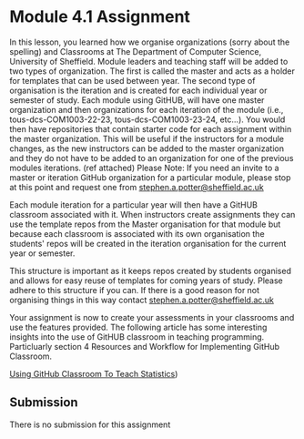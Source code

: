 # Module 4.1 Assignment

In this lesson, you learned how we organise organizations (sorry about the spelling) and Classrooms at The Department of Computer Science, University of Sheffield. Module leaders and teaching staff will be added to two types of organization. The first is called the master and acts as a holder for templates that can be used between year.
The second type of organisation is the iteration and is created for each individual year or semester of study. 
Each module using GitHUB, will have one master organization and then organizations for each iteration of the module (i.e., tous-dcs-COM1003-22-23, tous-dcs-COM1003-23-24, etc...). You would then have repositories that contain starter code for each assignment within the master organization. This will be useful if the instructors for a module changes, as the new instructors can be added to the master organization and they do not have to be added to an organization for one of the previous modules iterations. (ref attached)
Please Note: If you need an invite to a master or iteration GitHub organization for a particular module, please stop at this point and request one from stephen.a.potter@sheffield.ac.uk

Each module iteration for a particular year will then have a GitHUB classroom associated with it. When instructors create assignments they can use the template repos from the Master organisation for that module but because each classroom is associated with its own organisation the students' repos will be created in the iteration organisation for the current year or semester.

This structure is important as it keeps repos created by students organised and allows for easy reuse of templates for coming years of study. Please adhere to this structure if you can. If there is a good reason for not organising things in this way contact stephen.a.potter@sheffield.ac.uk

Your assignment is now to create your assessments in your classrooms and use the features provided. The following article has some interesting insights into the use of GitHUB classroom in teaching programming. Particluarly section 4 Resources and Workflow for Implementing GitHub Classroom.

[Using GitHub Classroom To Teach Statistics](https://www.tandfonline.com/doi/full/10.1080/10691898.2019.1617089?cookieSet=1))


## Submission
There is no submission for this assignment
